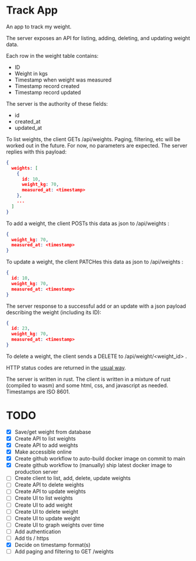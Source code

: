 # Track App

An app to track my weight.

The server exposes an API for listing, adding, deleting, and updating weight data.

Each row in the weight table contains:

- ID
- Weight in kgs
- Timestamp when weight was measured
- Timestamp record created
- Timestamp record updated

The server is the authority of these fields:

- id
- created_at
- updated_at

To list weights, the client GETs /api/weights. Paging, filtering, etc will be worked out in the future. For now, no parameters are expected. The server replies with this payload:

```json
{
  weights: [
    {
      id: 10,
      weight_kg: 70,
      measured_at: <timestamp>
    },
    ...
  ]
}

```

To add a weight, the client POSTs this data as json to /api/weights :

```json
{
  weight_kg: 70,
  measured_at: <timestamp>
}
```

To update a weight, the client PATCHes this data as json to /api/weights :

```json
{
  id: 10,
  weight_kg: 70,
  measured_at: <timestamp>
}
```

The server response to a successful add or an update with a json payload describing the weight (including its ID):

```json
{
  id: 23,
  weight_kg: 70,
  measured_at: <timestamp>
}
```

To delete a weight, the client sends a DELETE to /api/weight/<weight_id> .

HTTP status codes are returned in the [usual way](https://developer.mozilla.org/en-US/docs/Web/HTTP/Status).

The server is written in rust.
The client is written in a mixture of rust (compiled to wasm) and some html, css, and javascript as needed.
Timestamps are ISO 8601.

# TODO

- [x] Save/get weight from database
- [x] Create API to list weights
- [x] Create API to add weights
- [x] Make accessible online
- [x] Create github workflow to auto-build docker image on commit to main
- [x] Create github workflow to (manually) ship latest docker image to production server
- [ ] Create client to list, add, delete, update weights
- [ ] Create API to delete weights
- [ ] Create API to update weights
- [ ] Create UI to list weights
- [ ] Create UI to add weight
- [ ] Create UI to delete weight
- [ ] Create UI to update weight
- [ ] Create UI to graph weights over time
- [ ] Add authentication
- [ ] Add tls / https
- [x] Decide on timestamp format(s)
- [ ] Add paging and filtering to GET /weights

